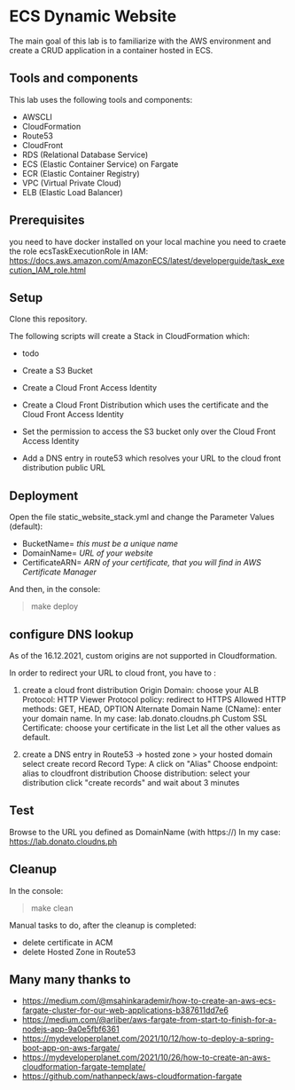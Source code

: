 # ECS Dynamic Website

The main goal of this lab is to familiarize with the AWS environment and create a CRUD application in a container hosted in ECS.

## Tools and components

This lab uses the following tools and components:

- AWSCLI
- CloudFormation
- Route53
- CloudFront
- RDS (Relational Database Service)
- ECS (Elastic Container Service) on Fargate
- ECR (Elastic Container Registry)
- VPC (Virtual Private Cloud)
- ELB (Elastic Load Balancer)

## Prerequisites

you need to have docker installed on your local machine
you need to craete the role ecsTaskExecutionRole in IAM:
https://docs.aws.amazon.com/AmazonECS/latest/developerguide/task_execution_IAM_role.html

## Setup

Clone this repository.

The following scripts will create a Stack in CloudFormation which:

- todo

- Create a S3 Bucket
- Create a Cloud Front Access Identity
- Create a Cloud Front Distribution which uses the certificate and the Cloud Front Access Identity
- Set the permission to access the S3 bucket only over the Cloud Front Access Identity
- Add a DNS entry in route53 which resolves your URL to the cloud front distribution public URL

## Deployment

Open the file static_website_stack.yml and change the Parameter Values (default):

- BucketName= _this must be a unique name_
- DomainName= _URL of your website_
- CertificateARN= _ARN of your certificate, that you will find in AWS Certificate Manager_

And then, in the console:

> make deploy

## configure DNS lookup

As of the 16.12.2021, custom origins are not supported in Cloudformation.

In order to redirect your URL to cloud front, you have to :

1. create a cloud front distribution
   Origin Domain: choose your ALB
   Protocol: HTTP
   Viewer Protocol policy: redirect to HTTPS
   Allowed HTTP methods: GET, HEAD, OPTION
   Alternate Domain Name (CName): enter your domain name. In my case: lab.donato.cloudns.ph
   Custom SSL Certificate: choose your certificate in the list
   Let all the other values as default.

2. create a DNS entry in Route53 -> hosted zone > your hosted domain
   select create record
   Record Type: A
   click on "Alias"
   Choose endpoint: alias to cloudfront distribution
   Choose distribution: select your distribution
   click "create records" and wait about 3 minutes

## Test

Browse to the URL you defined as DomainName (with https://)
In my case: https://lab.donato.cloudns.ph

## Cleanup

In the console:

> make clean

Manual tasks to do, after the cleanup is completed:

- delete certificate in ACM
- delete Hosted Zone in Route53

## Many many thanks to

- https://medium.com/@msahinkarademir/how-to-create-an-aws-ecs-fargate-cluster-for-our-web-applications-b387611dd7e6
- https://medium.com/@arliber/aws-fargate-from-start-to-finish-for-a-nodejs-app-9a0e5fbf6361
- https://mydeveloperplanet.com/2021/10/12/how-to-deploy-a-spring-boot-app-on-aws-fargate/
- https://mydeveloperplanet.com/2021/10/26/how-to-create-an-aws-cloudformation-fargate-template/
- https://github.com/nathanpeck/aws-cloudformation-fargate
